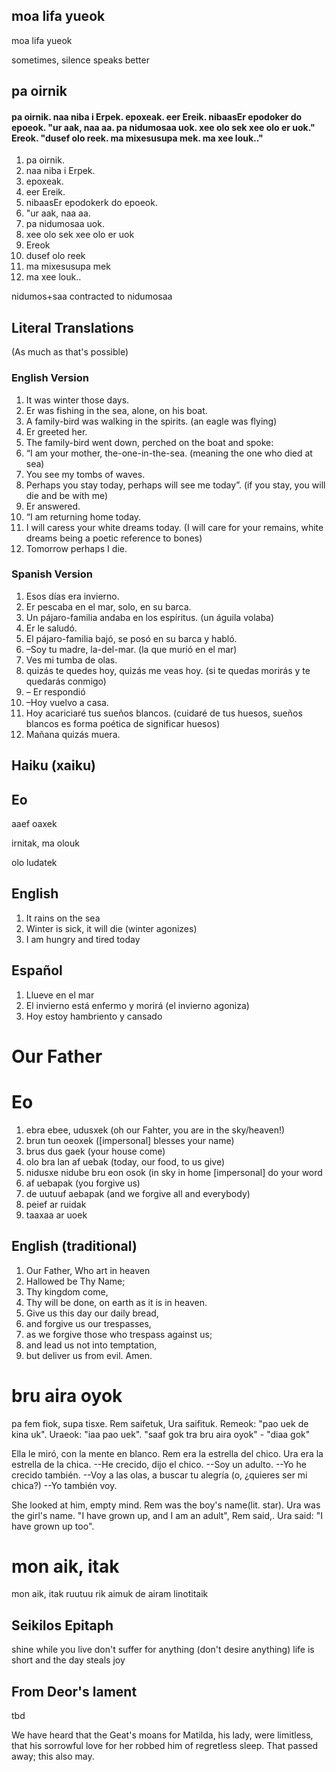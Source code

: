 ## moa lifa yueok

moa lifa yueok

sometimes, silence speaks better


## pa oirnik

#### pa oirnik.  naa niba i Erpek.  epoxeak.  eer Ereik.  nibaasEr epodoker do epoeok.  "ur aak, naa aa. pa nidumosaa uok. xee olo sek xee olo er uok."  Ereok. "dusef olo reek.  ma mixesusupa mek.  ma xee louk.."  

1. pa oirnik.  
2. naa niba i Erpek.  
3. epoxeak.  
4. eer Ereik.  
5. nibaasEr epodokerk do epoeok. 
6. "ur aak, naa aa. 
7. pa nidumosaa uok.  
8.  xee olo sek xee olo er uok
9.   Ereok 
10.  dusef olo reek
11.  ma mixesusupa mek 
12. ma xee louk..

nidumos+saa contracted to nidumosaa

## Literal Translations

(As much as that's possible)

### English Version

1. It was winter those days. 
2. Er was fishing in the sea, alone, on his boat. 
3. A family-bird was walking in the spirits.  (an eagle was flying)
4. Er greeted her. 
5. The family-bird went down, perched on the boat and spoke: 
6. “I am your mother, the-one-in-the-sea. (meaning the one who died at sea)
7. You see my tombs of waves. 
8. Perhaps you stay today, perhaps will see me today”.  (if you stay, you will die and be with me)
9. Er answered. 
10. “I am returning home today. 
11. I will caress your white dreams today. (I will care for your remains, white dreams being a poetic reference to bones)
12. Tomorrow perhaps I die.

### Spanish Version

1. Esos días era invierno. 
2. Er pescaba en el mar, solo, en su barca. 
3. Un pájaro-familia andaba en los espíritus. (un águila volaba)
4. Er le saludó. 
5. El pájaro-familia bajó, se posó en su barca y habló. 
6. –Soy tu madre, la-del-mar. (la que murió en el mar)
7. Ves mi tumba de olas. 
8. quizás te quedes hoy, quizás me veas hoy. (si te quedas morirás y te quedarás conmigo)
9. – Er respondió 
10. –Hoy vuelvo a casa. 
11. Hoy acariciaré tus sueños blancos. (cuidaré de tus huesos, sueños blancos es forma poética de significar huesos)
12. Mañana quizás muera.

## Haiku (xaiku)

Eo
---


aaef oaxek 

irnitak, ma olouk

olo ludatek

English
---

1. It rains on the sea
2. Winter is sick, it will die (winter agonizes)
3. I am hungry and tired today 


Español
---

1. Llueve en el mar
2. El invierno está enfermo y morirá (el invierno agoniza)
3. Hoy estoy hambriento y cansado

Our Father
==

Eo
===

1. ebra ebee, udusxek (oh our Fahter, you are in the sky/heaven!)
2. brun tun oeoxek ([impersonal] blesses your name)
3. brus dus gaek (your house come)
4. olo bra lan af uebak (today, our food, to us give)
5. nidusxe nidube bru eon osok (in sky in home [impersonal] do your word
6. af uebapak (you forgive us)
7. de uutuuf aebapak (and we forgive all and everybody)
8. peief ar ruidak
9. taaxaa ar uoek

English (traditional)
---

1. Our Father, Who art in heaven
1. Hallowed be Thy Name;
1. Thy kingdom come,
1. Thy will be done, on earth as it is in heaven.
1. Give us this day our daily bread,
1. and forgive us our trespasses,
1. as we forgive those who trespass against us;
1. and lead us not into temptation,
1. but deliver us from evil. Amen.

# bru aira oyok

pa fem fiok, supa tisxe. Rem saifetuk, Ura saifituk. Remeok: "pao uek de kina uk". Uraeok: "iaa pao uek".  "saaf gok tra bru aira oyok" - "diaa gok"

Ella le miró, con la mente en blanco. Rem era la estrella del chico. Ura era la estrella de la chica.
--He crecido, dijo el chico. --Soy un adulto.
--Yo he crecido también.
--Voy a las olas, a buscar tu alegría (o, ¿quieres ser mi chica?)
--Yo también voy.

She looked at him, empty mind. Rem was the boy's name(lit. star). Ura was the girl's name. "I have grown up, and I am an adult", Rem said,. Ura said: "I have grown up too".

# mon aik, itak

mon aik, itak
ruutuu rik
aimuk
de airam linotitaik

## Seikilos Epitaph

shine while you live
don't suffer for anything (don't desire anything)
life is short
and the day steals joy 

## From Deor's lament

tbd

We have heard that the Geat's moans for Matilda,
his lady, were limitless,
that his sorrowful love for her
robbed him of regretless sleep.
   That passed away; this also may.

